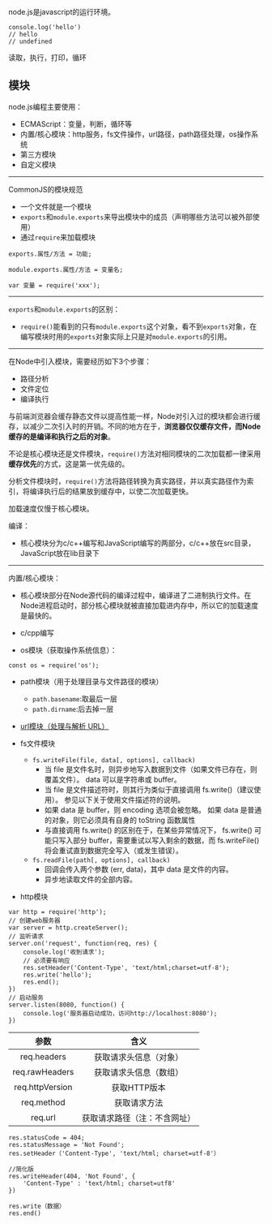 node.js是javascript的运行环境。

```
console.log('hello')
// hello
// undefined
```
读取，执行，打印，循环

模块 
--------------------------------

node.js编程主要使用：
- ECMAScript：变量，判断，循环等
- 内置/核心模块：http服务，fs文件操作，url路径，path路径处理，os操作系统
- 第三方模块
- 自定义模块 

--------------------------------

CommonJS的模块规范
- 一个文件就是一个模块
- `exports`和`module.exports`来导出模块中的成员（声明哪些方法可以被外部使用）
- 通过`require`来加载模块

```
exports.属性/方法 = 功能;

module.exports.属性/方法 = 变量名;

var 变量 = require('xxx');
```
--------------------------------

`exports`和`module.exports`的区别：
- `require()`能看到的只有`module.exports`这个对象，看不到`exports`对象，在编写模块时用的`exports`对象实际上只是对`module.exports`的引用。
--------------------------------

在Node中引入模块，需要经历如下3个步骤：

- 路径分析
- 文件定位
- 编译执行

与前端浏览器会缓存静态文件以提高性能一样，Node对引入过的模块都会进行缓存，以减少二次引入时的开销。不同的地方在于，**浏览器仅仅缓存文件，而Node缓存的是编译和执行之后的对象**。

不论是核心模块还是文件模块，`require()`方法对相同模块的二次加载都一律采用**缓存优先**的方式，这是第一优先级的。

分析文件模块时，`require()`方法将路径转换为真实路径，并以真实路径作为索引，将编译执行后的结果放到缓存中，以使二次加载更快。

加载速度仅慢于核心模块。

编译：
- 核心模块分为c/c++编写和JavaScript编写的两部分，c/c++放在src目录，JavaScript放在lib目录下

--------------------------------
内置/核心模块：
- 核心模块部分在Node源代码的编译过程中，编译进了二进制执行文件。在Node进程启动时，部分核心模块就被直接加载进内存中，所以它的加载速度是最快的。
- c/cpp编写

- os模块（获取操作系统信息）：

```
const os = require('os');
```

- path模块（用于处理目录与文件路径的模块）
    - `path.basename`:取最后一层
    - `path.dirname`:后去掉一层

- [url模块（处理与解析 URL）](http://nodejs.cn/api/url.html)

- fs文件模块
    - `fs.writeFile(file, data[, options], callback)`
        - 当 file 是文件名时，则异步地写入数据到文件（如果文件已存在，则覆盖文件）。 data 可以是字符串或 buffer。
        - 当 file 是文件描述符时，则其行为类似于直接调用 fs.write()（建议使用）。 参见以下关于使用文件描述符的说明。
        - 如果 data 是 buffer，则 encoding 选项会被忽略。 如果 data 是普通的对象，则它必须具有自身的 toString 函数属性
        - 与直接调用 fs.write() 的区别在于，在某些异常情况下， fs.write() 可能只写入部分 buffer，需要重试以写入剩余的数据，而 fs.writeFile() 将会重试直到数据完全写入（或发生错误）。
    - `fs.readFile(path[, options], callback)`
        - 回调会传入两个参数 (err, data)，其中 data 是文件的内容。
        - 异步地读取文件的全部内容。

- http模块

```
var http = require('http');
// 创建web服务器
var server = http.createServer();
// 监听请求
server.on('request', function(req, res) {
    console.log('收到请求');
    // 必须要有响应
    res.setHeader('Content-Type', 'text/html;charset=utf-8');
    res.write('hello');
    res.end();
})
// 启动服务
server.listen(8080, function() {
    console.log('服务器启动成功，访问http://localhost:8080');
})
```
|参数|含义|
|:--:|:---:|
|req.headers   |  	获取请求头信息（对象）|
|req.rawHeaders |	获取请求头信息（数组）|
|req.httpVersion |	获取HTTP版本|
|req.method|			获取请求方法|
|req.url     |    		获取请求路径（注：不含网址）|

```
res.statusCode = 404;
res.statusMessage = 'Not Found';
res.setHeader（'Content-Type', 'text/html; charset=utf-8'）

//简化版
res.writeHeader(404, 'Not Found', {
	'Content-Type' : 'text/html; charset=utf8'
})

res.write（数据）
res.end()

```
